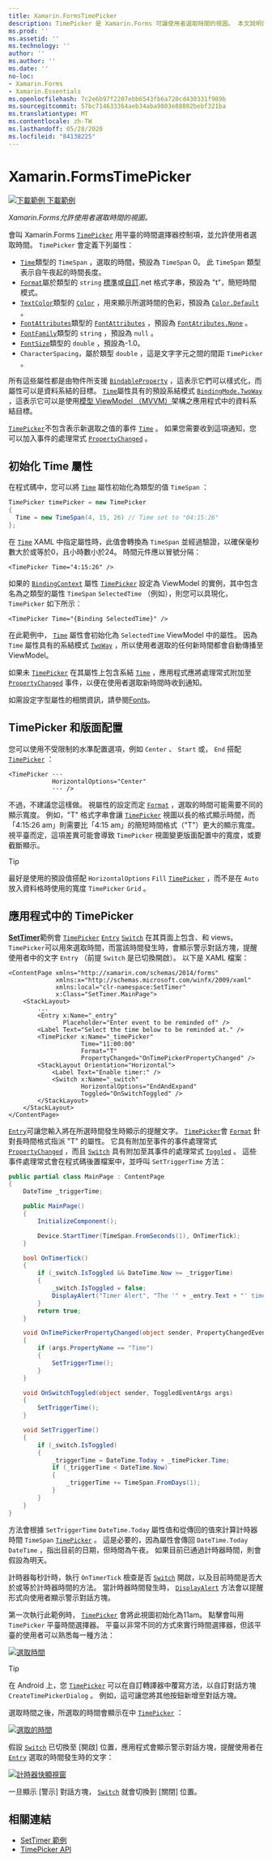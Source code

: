 ```yaml
---
title: Xamarin.FormsTimePicker
description: TimePicker 是 Xamarin.Forms 可讓使用者選取時間的視圖。 本文說明如何在應用程式中使用 TimePicker Xamarin.Forms 。
ms.prod: ''
ms.assetid: ''
ms.technology: ''
author: ''
ms.author: ''
ms.date: ''
no-loc:
- Xamarin.Forms
- Xamarin.Essentials
ms.openlocfilehash: 7c2e6b97f2207ebb6543fb6a720cd430331f989b
ms.sourcegitcommit: 57bc714633364aeb34aba9803e88802bebf321ba
ms.translationtype: MT
ms.contentlocale: zh-TW
ms.lasthandoff: 05/28/2020
ms.locfileid: "84138225"
---
```

# <a name="xamarinforms-timepicker"></a>Xamarin.FormsTimePicker

[![下載範例 ](~/media/shared/download.png) 下載範例](https://docs.microsoft.com/samples/xamarin/xamarin-forms-samples/userinterface-timepicker)

_Xamarin.Forms允許使用者選取時間的視圖。_

會叫 Xamarin.Forms [`TimePicker`](xref:Xamarin.Forms.TimePicker) 用平臺的時間選擇器控制項，並允許使用者選取時間。 `TimePicker` 會定義下列屬性：

- [`Time`](xref:Xamarin.Forms.TimePicker.Time)類型的 `TimeSpan` ，選取的時間，預設為 `TimeSpan` 0。 此 `TimeSpan` 類型表示自午夜起的時間長度。
- [`Format`](xref:Xamarin.Forms.TimePicker.Format)屬於類型的 `string` [標準](/dotnet/standard/base-types/standard-date-and-time-format-strings/)或[自訂](/dotnet/standard/base-types/custom-date-and-time-format-strings/).net 格式字串，預設為 "t"，簡短時間模式。
- [`TextColor`](xref:Xamarin.Forms.TimePicker.TextColor)類型的 [`Color`](xref:Xamarin.Forms.Color) ，用來顯示所選時間的色彩，預設為 [`Color.Default`](xref:Xamarin.Forms.Color.Default) 。
- [`FontAttributes`](xref:Xamarin.Forms.TimePicker.FontAttributes)類型的 [`FontAttributes`](xref:Xamarin.Forms.FontAttributes) ，預設為 [`FontAtributes.None`](xref:Xamarin.Forms.FontAttributes.None) 。
- [`FontFamily`](xref:Xamarin.Forms.TimePicker.FontFamily)類型的 `string` ，預設為 `null` 。
- [`FontSize`](xref:Xamarin.Forms.TimePicker.FontSize)類型的 `double` ，預設為-1.0。
- `CharacterSpacing`，屬於類型 `double` ，這是文字字元之間的間距 `TimePicker` 。

所有這些屬性都是由物件所支援 [`BindableProperty`](xref:Xamarin.Forms.BindableProperty) ，這表示它們可以樣式化，而屬性可以是資料系結的目標。 [`Time`](xref:Xamarin.Forms.TimePicker.Time)屬性具有的預設系結模式 [`BindingMode.TwoWay`](xref:Xamarin.Forms.BindingMode.TwoWay) ，這表示它可以是使用[模型 ViewModel （MVVM）](~/xamarin-forms/enterprise-application-patterns/mvvm.md)架構之應用程式中的資料系結目標。

[`TimePicker`](xref:Xamarin.Forms.TimePicker)不包含表示新選取之值的事件 [`Time`](xref:Xamarin.Forms.TimePicker.Time) 。 如果您需要收到這項通知，您可以加入事件的處理常式 [`PropertyChanged`](xref:Xamarin.Forms.BindableObject.PropertyChanged) 。

## <a name="initializing-the-time-property"></a>初始化 Time 屬性

在程式碼中，您可以將 [`Time`](xref:Xamarin.Forms.TimePicker.Time) 屬性初始化為類型的值 `TimeSpan` ：

```csharp
TimePicker timePicker = new TimePicker
{
  Time = new TimeSpan(4, 15, 26) // Time set to "04:15:26"
};
```

在 [`Time`](xref:Xamarin.Forms.TimePicker.Time) XAML 中指定屬性時，此值會轉換為 `TimeSpan` 並經過驗證，以確保毫秒數大於或等於0，且小時數小於24。 時間元件應以冒號分隔：

```xaml
<TimePicker Time="4:15:26" />
```

如果的 [`BindingContext`](xref:Xamarin.Forms.BindableObject.BindingContext) 屬性 [`TimePicker`](xref:Xamarin.Forms.TimePicker) 設定為 ViewModel 的實例，其中包含名為之類型的屬性 `TimeSpan` `SelectedTime` （例如），則您可以具現化， `TimePicker` 如下所示：

```xaml
<TimePicker Time="{Binding SelectedTime}" />
```

在此範例中， [`Time`](xref:Xamarin.Forms.TimePicker.Time) 屬性會初始化為 `SelectedTime` ViewModel 中的屬性。 因為 `Time` 屬性具有的系結模式 [`TwoWay`](xref:Xamarin.Forms.BindingMode.TwoWay) ，所以使用者選取的任何新時間都會自動傳播至 ViewModel。

如果未 [`TimePicker`](xref:Xamarin.Forms.TimePicker) 在其屬性上包含系結 [`Time`](xref:Xamarin.Forms.TimePicker.Time) ，應用程式應將處理常式附加至 [`PropertyChanged`](xref:Xamarin.Forms.BindableObject.PropertyChanged) 事件，以便在使用者選取新時間時收到通知。

如需設定字型屬性的相關資訊，請參閱[Fonts](~/xamarin-forms/user-interface/text/fonts.md)。

## <a name="timepicker-and-layout"></a>TimePicker 和版面配置

您可以使用不受限制的水準配置選項，例如 `Center` 、 `Start` 或， `End` 搭配 [`TimePicker`](xref:Xamarin.Forms.TimePicker) ：

```xaml
<TimePicker ···
            HorizontalOptions="Center"
            ··· />
```

不過，不建議您這樣做。 視屬性的設定而定 [`Format`](xref:Xamarin.Forms.TimePicker.Format) ，選取的時間可能需要不同的顯示寬度。 例如，"T" 格式字串會讓 [`TimePicker`](xref:Xamarin.Forms.TimePicker) 視圖以長的格式顯示時間，而「4:15:26 am」則需要比「4:15 am」的簡短時間格式（"T"）更大的顯示寬度。 視平臺而定，這項差異可能會導致 `TimePicker` 視圖變更版面配置中的寬度，或要截斷顯示。

> [!TIP]
> 最好是使用的預設值搭配 `HorizontalOptions` `Fill` [`TimePicker`](xref:Xamarin.Forms.TimePicker) ，而不是在 `Auto` 放入資料格時使用的寬度 `TimePicker` `Grid` 。

## <a name="timepicker-in-an-application"></a>應用程式中的 TimePicker

[**SetTimer**](https://docs.microsoft.com/samples/xamarin/xamarin-forms-samples/userinterface-timepicker)範例會 [`TimePicker`](xref:Xamarin.Forms.TimePicker) [`Entry`](xref:Xamarin.Forms.Entry) [`Switch`](xref:Xamarin.Forms.Switch) 在其頁面上包含、和 views。 `TimePicker`可以用來選取時間，而當該時間發生時，會顯示警示對話方塊，提醒使用者中的文字 `Entry` （前提 `Switch` 是已切換開啟）。 以下是 XAML 檔案：

```xaml
<ContentPage xmlns="http://xamarin.com/schemas/2014/forms"
             xmlns:x="http://schemas.microsoft.com/winfx/2009/xaml"
             xmlns:local="clr-namespace:SetTimer"
             x:Class="SetTimer.MainPage">
    <StackLayout>
        ...
        <Entry x:Name="_entry"
               Placeholder="Enter event to be reminded of" />
        <Label Text="Select the time below to be reminded at." />
        <TimePicker x:Name="_timePicker"
                    Time="11:00:00"
                    Format="T"
                    PropertyChanged="OnTimePickerPropertyChanged" />
        <StackLayout Orientation="Horizontal">
            <Label Text="Enable timer:" />
            <Switch x:Name="_switch"
                    HorizontalOptions="EndAndExpand"
                    Toggled="OnSwitchToggled" />
        </StackLayout>
    </StackLayout>
</ContentPage>
```

[`Entry`](xref:Xamarin.Forms.Entry)可讓您輸入將在所選時間發生時顯示的提醒文字。 [`TimePicker`](xref:Xamarin.Forms.TimePicker)會 [`Format`](xref:Xamarin.Forms.TimePicker.Format) 針對長時間格式指派 "T" 的屬性。 它具有附加至事件的事件處理常式 [`PropertyChanged`](xref:Xamarin.Forms.BindableObject.PropertyChanged) ，而且 [`Switch`](xref:Xamarin.Forms.Switch) 具有附加至其事件的處理常式 [`Toggled`](xref:Xamarin.Forms.Switch.Toggled) 。 這些事件處理常式會在程式碼後置檔案中，並呼叫 `SetTriggerTime` 方法：

```csharp
public partial class MainPage : ContentPage
{
    DateTime _triggerTime;

    public MainPage()
    {
        InitializeComponent();

        Device.StartTimer(TimeSpan.FromSeconds(1), OnTimerTick);
    }

    bool OnTimerTick()
    {
        if (_switch.IsToggled && DateTime.Now >= _triggerTime)
        {
            _switch.IsToggled = false;
            DisplayAlert("Timer Alert", "The '" + _entry.Text + "' timer has elapsed", "OK");
        }
        return true;
    }

    void OnTimePickerPropertyChanged(object sender, PropertyChangedEventArgs args)
    {
        if (args.PropertyName == "Time")
        {
            SetTriggerTime();
        }
    }

    void OnSwitchToggled(object sender, ToggledEventArgs args)
    {
        SetTriggerTime();
    }

    void SetTriggerTime()
    {
        if (_switch.IsToggled)
        {
            _triggerTime = DateTime.Today + _timePicker.Time;
            if (_triggerTime < DateTime.Now)
            {
                _triggerTime += TimeSpan.FromDays(1);
            }
        }
    }
}
```

方法會根據 `SetTriggerTime` `DateTime.Today` 屬性值和從傳回的值來計算計時器時間 `TimeSpan` [`TimePicker`](xref:Xamarin.Forms.TimePicker) 。 這是必要的，因為屬性會傳回 `DateTime.Today` `DateTime` ，指出目前的日期，但時間為午夜。 如果目前已通過計時器時間，則會假設為明天。

計時器每秒計時，執行 `OnTimerTick` 檢查是否 [`Switch`](xref:Xamarin.Forms.Switch) 開啟，以及目前時間是否大於或等於計時器時間的方法。 當計時器時間發生時， [`DisplayAlert`](xref:Xamarin.Forms.Page.DisplayAlert*) 方法會以提醒形式向使用者顯示警示對話方塊。

第一次執行此範例時， [`TimePicker`](xref:Xamarin.Forms.TimePicker) 會將此視圖初始化為11am。 點擊會叫用 `TimePicker` 平臺時間選擇器。 平臺以非常不同的方式來實行時間選擇器，但該平臺的使用者可以熟悉每一種方法：

[![選取時間](timepicker-images/timepicker-open.png "選取時間")](timepicker-images/timepicker-open-large.png#lightbox "選取時間")

> [!TIP]
> 在 Android 上，您 [`TimePicker`](xref:Xamarin.Forms.TimePicker) 可以在自訂轉譯器中覆寫方法，以自訂對話方塊 `CreateTimePickerDialog` 。 例如，這可讓您將其他按鈕新增至對話方塊。

選取時間之後，所選取的時間會顯示在中 [`TimePicker`](xref:Xamarin.Forms.TimePicker) ：

[![選取的時間](timepicker-images/timepicker-selected.png "選取的時間")](timepicker-images/timepicker-selected-large.png#lightbox "選取的時間")

假設 [`Switch`](xref:Xamarin.Forms.Switch) 已切換至 [開啟] 位置，應用程式會顯示警示對話方塊，提醒使用者在 [`Entry`](xref:Xamarin.Forms.Entry) 選取的時間發生時的文字：

[![計時器快顯視窗](timepicker-images/timer-test.png "計時器快顯視窗")](timepicker-images/timer-test-large.png#lightbox "計時器快顯視窗")

一旦顯示 [警示] 對話方塊， [`Switch`](xref:Xamarin.Forms.Switch) 就會切換到 [關閉] 位置。

## <a name="related-links"></a>相關連結

- [SetTimer 範例](https://docs.microsoft.com/samples/xamarin/xamarin-forms-samples/userinterface-timepicker)
- [TimePicker API](xref:Xamarin.Forms.TimePicker)
